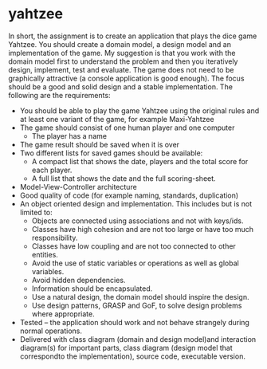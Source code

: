 # yahtzee

In short, the assignment is to create an application that plays the dice game Yahtzee. You should create a domain model, a design model and an implementation of the game. My suggestion is that you work with the domain model first to understand the problem and then you iteratively design, implement, test and evaluate. The game does not need to be graphically attractive (a console application is good enough). The focus should be a good and solid design and a stable implementation. The following are the requirements:

- You should be able to play the game Yahtzee using the original rules and at least one variant of the game, for example Maxi-Yahtzee
- The game should consist of one human player and one computer
  - The player has a name
- The game result should be saved when it is over
- Two different lists for saved games should be available:
  - A compact list that shows the date, players and the total score for each player.
  - A full list that shows the date and the full scoring-sheet.
- Model-View-Controller architecture
- Good quality of code (for example naming, standards, duplication)
- An object oriented design and implementation. This includes but is not limited to:
  - Objects are connected using associations and not with keys/ids.
  - Classes have high cohesion and are not too large or have too much responsibility.
  - Classes have low coupling and are not too connected to other entities.
  - Avoid the use of static variables or operations as well as global variables.
  - Avoid hidden dependencies.
  - Information should be encapsulated.
  - Use a natural design, the domain model should inspire the design.
  - Use design patterns, GRASP and GoF, to solve design problems where appropriate.
- Tested – the application should work and not behave strangely during normal operations.
- Delivered with class diagram (domain and design model)and interaction diagram(s) for important parts, class diagram (design model that correspondto the implementation), source code, executable version.
